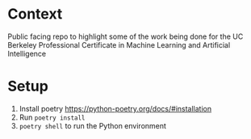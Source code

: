 # Context

Public facing repo to highlight some of the work being done for the UC Berkeley Professional Certificate in Machine Learning and Artificial Intelligence

# Setup

1. Install poetry https://python-poetry.org/docs/#installation
2. Run `poetry install` 
3. `poetry shell` to run the Python environment